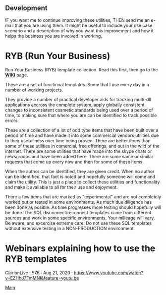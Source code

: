 ## Development
IF you want me to continue improving these utilities, THEN send me an e-mail that you are using them.
 It might be useful to include your use case scenario and a description of why you want this improvement and how it helps the business you are involved in working.

# RYB (Run Your Business)
Run Your Business (RYB) template collection. Read this first, then go to the [**WIKI**](https://github.com/RobertArtigas/RYB/wiki) page.

These are a set of functional templates. Some that I use every day in a number of working projects.

They provide a number of practical developer aids for tracking multi-dll applications accross the complete system, apply globally consistent changes to inconsistent cosmetic standards being used over a period of time, to making sure that where you are can be identified to track possible errors. 

These are a collection of a lot of odd type items that have been built over a period of time and have made it into some commercial vendors utilities due to their usefullness over time being proven. There are better items than some of these utilities in comercial, free offerings, and out in the wild of the internet. There are some utilities that have made into the skype chats or newsgroups and have been added here. There are some same or similar requests that come up every now and then for some of these items. 

When the author can be identified, they are given credit. When no author can be identified, that fact is noted and hopefully someone will come and claim the utility. This is just a place to collect these utilities and functionality and make it available to all for their use and enjoyment. 

There a few items that are marked as "experimental" and are not completely worked out or tested in some environments. As much due diligence has been done as posible. As time progresses more testing should hopefully will be done. The SQL disconnect/reconnect templates came from different sources and work in some specific environments. Your milleage will vary. Be aware, and excercise extreme care. Do not use these SQL templates without extensive testing in a NON-PRODUCTION environment.


# Webinars explaining how to use the RYB templates

ClarionLive :  576 : Aug 21, 2020 : https://www.youtube.com/watch?v=EZHhJ7FmMNI&feature=youtu.be

[Main](https://github.com/RobertArtigas)



